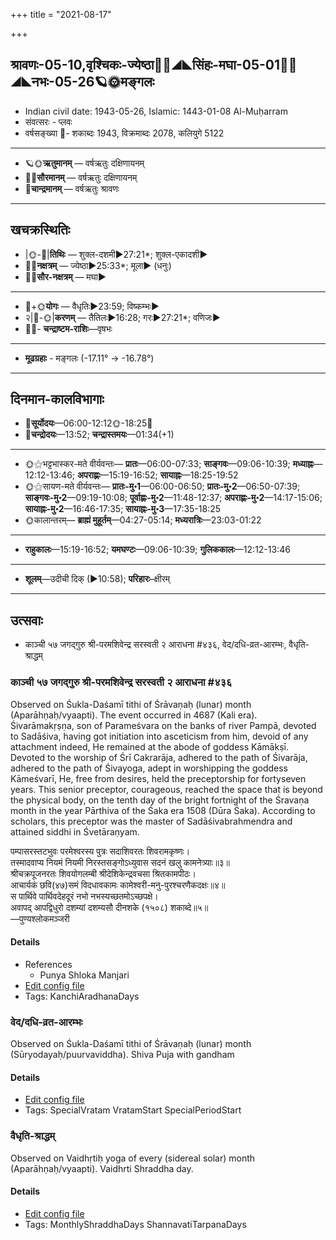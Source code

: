 +++
title = "2021-08-17"

+++
## श्रावणः-05-10,वृश्चिकः-ज्येष्ठा🌛🌌◢◣सिंहः-मघा-05-01🌌🌞◢◣नभः-05-26🪐🌞मङ्गलः
- Indian civil date: 1943-05-26, Islamic: 1443-01-08 Al-Muḥarram
- संवत्सरः - प्लवः
- वर्षसङ्ख्या 🌛- शकाब्दः 1943, विक्रमाब्दः 2078, कलियुगे 5122
___________________
- 🪐🌞**ऋतुमानम्** — वर्षऋतुः दक्षिणायनम्
- 🌌🌞**सौरमानम्** — वर्षऋतुः दक्षिणायनम्
- 🌛**चान्द्रमानम्** — वर्षऋतुः श्रावणः
___________________


## खचक्रस्थितिः
- |🌞-🌛|**तिथिः** — शुक्ल-दशमी►27:21*; शुक्ल-एकादशी►  
- 🌌🌛**नक्षत्रम्** — ज्येष्ठा►25:33*; मूला► (धनुः)  
- 🌌🌞**सौर-नक्षत्रम्** — मघा►  
___________________
- 🌛+🌞**योगः** — वैधृतिः►23:59; विष्कम्भः►  
- २|🌛-🌞|**करणम्** — तैतिलः►16:28; गरः►27:21*; वणिजः►  
- 🌌🌛- **चन्द्राष्टम-राशिः**—वृषभः  
___________________
- **मूढग्रहाः** - मङ्गलः (-17.11° → -16.78°)
___________________


## दिनमान-कालविभागाः
- 🌅**सूर्योदयः**—06:00-12:12🌞️-18:25🌇  
- 🌛**चन्द्रोदयः**—13:52; **चन्द्रास्तमयः**—01:34(+1)  
___________________
- 🌞⚝भट्टभास्कर-मते वीर्यवन्तः— **प्रातः**—06:00-07:33; **साङ्गवः**—09:06-10:39; **मध्याह्नः**—12:12-13:46; **अपराह्णः**—15:19-16:52; **सायाह्नः**—18:25-19:52  
- 🌞⚝सायण-मते वीर्यवन्तः— **प्रातः-मु॰1**—06:00-06:50; **प्रातः-मु॰2**—06:50-07:39; **साङ्गवः-मु॰2**—09:19-10:08; **पूर्वाह्णः-मु॰2**—11:48-12:37; **अपराह्णः-मु॰2**—14:17-15:06; **सायाह्नः-मु॰2**—16:46-17:35; **सायाह्नः-मु॰3**—17:35-18:25  
- 🌞कालान्तरम्— **ब्राह्मं मुहूर्तम्**—04:27-05:14; **मध्यरात्रिः**—23:03-01:22  
___________________
- **राहुकालः**—15:19-16:52; **यमघण्टः**—09:06-10:39; **गुलिककालः**—12:12-13:46  
___________________
- **शूलम्**—उदीची दिक् (►10:58); **परिहारः**–क्षीरम्  
___________________

## उत्सवाः
- काञ्ची ५७ जगद्गुरु श्री-परमशिवेन्द्र सरस्वती २ आराधना #४३६, वेद/दधि-व्रत-आरम्भः, वैधृति-श्राद्धम्
### काञ्ची ५७ जगद्गुरु श्री-परमशिवेन्द्र सरस्वती २ आराधना #४३६

Observed on Śukla-Daśamī tithi of Śrāvaṇaḥ (lunar) month (Aparāhṇaḥ/vyaapti). The event occurred in 4687 (Kali era).  
Śivarāmakṛṣṇa, son of Parameśvara on the banks of river Pampā, devoted to Sadāśiva, having got initiation into asceticism from him, devoid of any attachment indeed, He remained at the abode of goddess Kāmākṣī. Devoted to the worship of Śrī Cakrarāja, adhered to the path of Śivarāja, adhered to the path of Śivayoga, adept in worshipping the goddess Kāmeśvarī, He, free from desires, held the preceptorship for fortyseven years. This senior preceptor, courageous, reached the space that is beyond the physical body, on the tenth day of the bright fortnight of the Śravaṇa month in the year Pārthiva of the Śaka era 1508 (Dūra Śaka). According to scholars, this preceptor was the master of Sadāśivabrahmendra and attained siddhi in Śvetāraṇyam.

पम्पासरस्तटभुवः परमेश्वरस्य पुत्रः सदाशिवरतः शिवरामकृष्णः।  
तस्मादवाप्य नियमं नियमी निरस्तसङ्गोऽध्युवास सदनं खलु कामनेत्र्याः॥३॥  
श्रीचक्रपूजनरतः शिवयोगलम्बी श्रीदेशिकेन्द्रवचसा श्रितकामपीठः।  
आचार्यकं छवि(४७)समं विदधावकामः कामेश्वरी-मनु-पुरश्चरणैकदक्षः॥४॥  
स पार्थिवे पार्थिवदेहदूरं नभो नभस्यच्छतमोऽच्छपक्षे।  
अवापद् आपद्विधुरो दशम्यां दशम्यसौ दीनशके (१५०८) शकाब्दे॥५॥  
—पुण्यश्लोकमञ्जरी



#### Details
- References
  - Punya Shloka Manjari
- [Edit config file](https://github.com/jyotisham/adyatithi/tree/master/mahApuruSha/kAnchI-maTha/lunar_month/tithi/05/10/kAJcI%2057%20jagadguru%20zrI~paramazivEndra%20sarasvatI%202%20ArAdhanA.toml)
- Tags: KanchiAradhanaDays


### वेद/दधि-व्रत-आरम्भः

Observed on Śukla-Daśamī tithi of Śrāvaṇaḥ (lunar) month (Sūryodayaḥ/puurvaviddha). Shiva Puja with gandham

#### Details
- [Edit config file](https://github.com/jyotisham/adyatithi/tree/master/general/lunar_month/tithi/05/10/vEda%20or%20dadhi-vrata-ArambhaH.toml)
- Tags: SpecialVratam VratamStart SpecialPeriodStart


### वैधृति-श्राद्धम्

Observed on Vaidhṛtiḥ yoga of every (sidereal solar) month (Aparāhṇaḥ/vyaapti). Vaidhrti Shraddha day.

#### Details
- [Edit config file](https://github.com/jyotisham/adyatithi/tree/master/devatA/pitR/sidereal_solar_month/yoga/00/27/vaidhRti-zrAddham.toml)
- Tags: MonthlyShraddhaDays ShannavatiTarpanaDays


